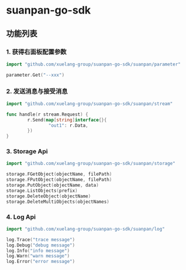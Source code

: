 # suanpan-go-sdk

## 功能列表

### 1. 获得右面板配置参数

```go
import "github.com/xuelang-group/suanpan-go-sdk/suanpan/parameter"

parameter.Get("--xxx")
```

### 2. 发送消息与接受消息

```go
import "github.com/xuelang-group/suanpan-go-sdk/suanpan/stream"

func handle(r stream.Request) {
        r.Send(map[string]interface{}{
                "out1": r.Data,
        })
}
```

### 3. Storage Api

```go
import "github.com/xuelang-group/suanpan-go-sdk/suanpan/storage"

storage.FGetObject(objectName, filePath)
storage.FPutObject(objectName, filePath)
storage.PutObject(objectName, data)
storage.ListObjects(prefix)
storage.DeleteObject(objectName)
storage.DeleteMultiObjects(objectNames)
```

### 4. Log Api

```go
import "github.com/xuelang-group/suanpan-go-sdk/suanpan/log"

log.Trace("trace message")
log.Debug("debug message")
log.Info("info message")
log.Warn("warn message")
log.Error("error message")
```